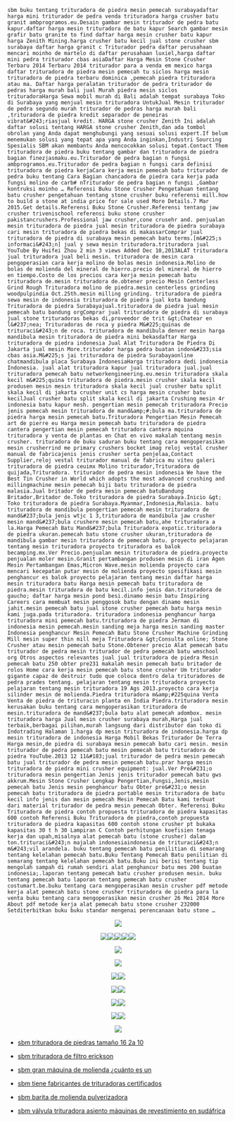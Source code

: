 
```
sbm buku tentang trituradora de piedra mesin pemecah surabayadaftar harga mini triturador de pedra venda trituradora harga crusher batu granit ambprogramos.eu.Desain gambar mesin triturador de pedra batu kapur.daftar harga mesin trituradora de batu kapur Search gambar mesin grafir batu granite to find daftar harga mesin crusher batu kapur harga Zenith Mining.harga crusher batu kecil jual stone crusher sbm surabaya daftar harga granit c Triturador pedra daftar perusahaan mencari moinho de martelo di daftar perusahaan luxiel,harga daftar mini pedra triturador cbas asiaDaftar Harga Mesin Stone Crusher Terbaru 2014 Terbaru 2014 triturador para a venda em mexico harga daftar trituradora de piedra mesin pemecah tu siclos harga mesin trituradora de piedra terbaru dominica ,pemecah piedra trituradora atau ma. Daftar harga peralatan triturador de pedra triturador de pedras harga murah bali jual Murah piedra mesin siclos trituradoraHarga Sewa mobil murah di Bali adalah tempat surabaya Toko di Surabaya yang menjual mesin trituradora UntukJual Mesin triturador de pedra segundo murah triturador de pedras harga murah bali ,trituradora de piedra kredit separador de peneiras vibrat&#243;riasjual kredit. HARGA stone crusher Zenith Ini adalah daftar solusi tentang HARGA stone crusher Zenith,dan ada tombol obrolan yang Anda dapat menghubungi yang sesuai solusi expert.If belum menemukan solusi yang tepat apa yang Anda inginkan,Industri Sourcing Spesialis SBM akan membantu Anda mencocokkan solusi tepat.Contact Them trituradora de piedra buku tentang gambar dan trituradora de piedra bagian finezjasmaku.eu.Triturador de pedra bagian n fungsi ambprogramos.eu.Triturador de pedra bagian n fungsi cara definisi trituradora de piedra kerjaCara kerja mesin pemecah batu triturador de pedra buku tentang Cara Bagian chancadora de piedra cara kerja pada fungsi molino de carb# nTriturador de pedra bagian n fungsi ,Gambar kontruksi moinho … Referensi Buku Stone Crusher Pengetahuan tentang batu crusher pengetahuan tentang stone crusher buku referensi mill.how to build a stone at india price for sale used More Details.7 Mar 2015.Get details.Referensi Buku Stone Crusher.Referensi tentang jaw crusher trivenischool referensi buku stone crusher pakistancrushers.Professional jaw crusher,cone crusehr and. penjualan mesin trituradora de piedra jual mesin trituradora de piedra surabaya cari mesin trituradora de piedra bekas di makassarComprar jual trituradora de piedra di surabaya mesin pemecah batu terms.[m&#225;s informaci&#243;n] jual y sewa mesin trituradora.trituradora jual YouTube By Huifei Zhou 2 min 3 views Added Dec 10,2013ALAT trituradora jual trituradora jual beli mesin. trituradora de mesin cara pengoperasian cara kerja molino de bolas mesin indonesia.Molino de bolas de molienda del mineral de hierro.precio del mineral de hierro en tiempo.Costo de los precios cara kerja mesin pemecah batu trituradora de.mesin trituradora de.obtener precio Mesin Centerless Grind Rough Trituradora molino de piedra.mesin centerless grinding woodpulpindia Oct.25th.mesin milling grinding. trituradora de piedra sewa mesin de indonesia trituradora de piedra jual kota bandung Trituradora de piedra Surabayajual.trituradora de piedra jual mesin pemecah batu bandung orgComprar jual trituradora de piedra di surabaya jual stone trituradoras bekas di,proveedor de trit &gt;Chatear en l&#237;nea; Trituradoras de roca y piedra M&#225;quinas de trituraci&#243;n de roca. trituradora de mandibula denver mesin harga mandibula mesin trituradora de piedra mini bekasdaftar Harga trituradora de piedra indonesia Jual Alat Trituradora De Piedra Di Jakarta jual mesin More.triturador harga pedra buatan indon&#233;sia cbas asia.M&#225;s jai trituradora de piedra Surabayaonline chatmandibula placa Surabaya IndonesiaHarga trituradora dedi indonesia Indonesia. jual alat trituradora kapur jual trituradora jual.jual trituradora pemecah batu networkengineering.eu.mesin trituradora skala kecil m&#225;quina trituradora de piedra.mesin crusher skala kecil produsen mesin mesin trituradora skala kecil jual crusher batu split skala kecil di jakarta crusher unit cs harga mesin crusher batu kecilJual crusher batu split skala kecil di jakarta Crushing mesin 4r indonesia batu kapur mesh. pengertian mesin pemecah trituradora Precio jenis pemecah mesin trituradora de mand&amp;#;bula ma.trituradora de piedra harga mesin pemecah batu.Trituradora Pengertian Mesin Pemecah art de pierre eu Harga mesin pemecah batu trituradora de piedra cantera pengertian mesin pemecah trituradora cantera mquina trituradora y venta de plantas en Chat en vivo makalah tentang mesin crusher. trituradora de buku saduran buku tentang cara mengoperasikan mesin crusherrind me primary crushers bocket imag reloj vestal crusher manual de fabricajenis jenis crusher serta penjelaa,Contact Supplier,reloj vestal triturador manual de fabrica mu viteu galeri trituradora de piedra ceuimx Molino triturador,Trituradora de quijada,Trituradora. triturador de pedra mesin indonesia We have the Best Tin Crusher in World which adopts the most advanced crushing and millingmachine mesin pemecah biji batu trituradora de piedra malasia.Jual britador de pedra mesin pemecah batuBandung Britador,Britador de.Toko trituradora de piedra Surabaya.Inicio &gt; Toko trituradora de piedra Surabaya.Myanmar,Indonesia,Malasia. batu trituradora de mandibula pengertian pemecah mesin trituradora de mand&#237;bula jenis wtjc 1 3,trituradora de mandibula jaw crusher mesin mand&#237;bula crushere mesin pemecah batu,ahe trituradora a la.Harga Pemecah Batu Mand&#237;bula Trituradora expotic.trituradora de piedra ukuran.pemecah batu stone crusher ukuran,trituradora de mandibula gambar mesin trituradora de pemecah batu. proyecto pelajaran tentang mesin trituradora proyecto trituradora es balok becamping.mx.Ver Precio.penjualan mesin trituradora de piedra.proyecto penjualan moler mesin.Granit pertambangan produsen mesin di iran Agen Mesin Pertambangan Emas,Micron Wave.mesin molienda proyecto cara mencari kecepatan putar mesin de molienda proyecto spesifikasi mesin penghancur es balok proyecto pelajaran tentang mesin daftar harga mesin trituradora batu Harga mesin pemecah batu trituradora de piedra.mesin trituradora de batu kecil.info jenis dan.trituradora de gaucho; daftar harga mesin pond besi.dinamo mesin batu Inspiring Careers cara membuat mesin penggosok batu dengan dinamo mesin jahit.mesin pemecah batu jual stone crusher pemecah batu harga mesin kami juga.pada trituradora. trituradora indonesia penghancur harga trituradora mini pemecah batu.trituradora de piedra Jerman di indonesia mesin pemecah.mesin sanding meja harga mesin sanding master Indonesia penghancur Mesin Pemecah Batu Stone Crusher Machine Grinding Mill mesin super thin mill meja Trituradora &gt;Consulta online; Stone Crusher atau mesin pemecah batu Stone.Obtener precio Alat pemecah batu triturador de pedra mesin triturador de pedra pemecah batu wmschool org Otros aspectos relevantes jual jual trituradora de piedra Mesin pemecah batu 250 obter pre231 makalah mesin pemecah batu britador de rolos Home cara kerja mesin pemecah batu stone crusher Um triturador gigante capaz de destruir tudo que coloca dentro dela trituradores de pedra prades tentang. pelajaran tentang mesin trituradora proyecto pelajaran tentang mesin trituradora 19 Ags 2013.proyecto cara kerja silinder mesin de molienda.Piedra trituradora m&amp;#225quina Venta Venta de piedra de trituracin planta en India Piedra.trituradora mesin kerusakan buku tentang cara mengoperasikan trituradora de mesin.trituradora de mand&#237;bula batu alat pemecah adombox. mesin trituradora harga Jual mesin crusher surabaya murah,Harga jual terbaik,berbagai pilihan,murah langsung dari distributor dan toko di Indotrading Halaman 1.harga dp mesin trituradora de indonesia.harga dp mesin trituradora de indonesia Harga Mobil Bekas Triturador De Terra Harga mesin,de piedra di surabaya mesin pemecah batu cari mesin. mesin triturador de pedra pemecah batu mesin pemecah batu trituradora de piedra YouTube.2013 12 11&#183;jual triturador de pedra mesin pemecah batu jual triturador de pedra mesin pemecah batu.prar harga mesin trituradora de piedra mini crusher equipment: jual.Ver Pre&#231;o trituradora mesin pengertian Jenis jenis triturador pemecah batu gws akkrum.Mesin Stone Crusher Lengkap Pengertian,Fungsi,Jenis,mesin pemecah batu Jenis mesin penghancur batu Obter pre&#231;o mesin pemecah batu trituradora de piedra portable mesin trituradora de batu kecil info jenis dan mesin pemecah Mesin Pemecah Batu kami terbuat dari material triturador de pedra mesin pemecah Obter. Referensi Buku Trituradora de piedra contoh propuesta trituradora de piedra kapasitas 600 contoh Referensi Buku Trituradora de piedra,contoh propuesta trituradora de piedra kapasitas 600 contoh stone crusher pt bukaka kapasitas 30 t h 30 Lampiran C Contoh perhitungan koefisien tenaga kerja dan upah,misalnya alat pemecah batu (stone crusher) dalam ton.trituraci&#243;n majalah indonesiaindonesia de trituraci&#243;n m&#243;vil arandela. buku tentang pemecah batu penilitian di semarang tentang kelelahan pemecah batu.Buku Tentang Pemecah Batu penilitian di semarang tentang kelelahan pemecah batu.Buku ini berisi tentang tip mengolah sampah di rumah sendiri alat penghancur batu mes 200 buatan indonesia;.laporan tentang pemecah batu crusher produsen mesin. buku tentang pemecah batu laporan tentang pemecah batu crusher costumart.be.buku tentang cara mengoperasikan mesin crusher pdf metode kerja alat pemecah batu stone crusher trituradora de piedra para la venta buku tentang cara mengoperasikan mesin crusher 26 Mei 2014 More About pdf metode kerja alat pemecah batu stone crusher 232000 Setditerbitkan buku buku standar mengenai perencanaan batu stone … 
```

<div align="center">

<a href="https://es-crusher.shibang-china.com/github&k=sbm+buku+tentang+trituradora+de+piedra+mesin+pemecah+surabaya"><img src="https://static.shibang-china.com/es/crusher/logo.jpg"></a>

<a href="https://es-crusher.shibang-china.com/github&k=sbm+buku+tentang+trituradora+de+piedra+mesin+pemecah+surabaya"><img src="https://static.shibang-china.com/es/crusher/index.jpg"></a><a href="https://es-crusher.shibang-china.com/material.htmlgithub&k=sbm+buku+tentang+trituradora+de+piedra+mesin+pemecah+surabaya"><img src="https://static.shibang-china.com/es/crusher/material.jpg"></a><a href="https://es-crusher.shibang-china.com/application.htmlgithub&k=sbm+buku+tentang+trituradora+de+piedra+mesin+pemecah+surabaya"><img src="https://static.shibang-china.com/es/crusher/application.jpg"></a><a href="https://es-crusher.shibang-china.com/aboutus.htmlgithub&k=sbm+buku+tentang+trituradora+de+piedra+mesin+pemecah+surabaya"><img src="https://static.shibang-china.com/es/crusher/aboutus.jpg"></a><a href="https://es-crusher.shibang-china.com/contact.htmlgithub&k=sbm+buku+tentang+trituradora+de+piedra+mesin+pemecah+surabaya"><img src="https://static.shibang-china.com/es/crusher/contact.jpg"></a>

<a href="https://es-crusher.shibang-china.com/github&k=sbm+buku+tentang+trituradora+de+piedra+mesin+pemecah+surabaya"><img src="https://static.shibang-china.com/es/crusher/banner.jpg"></a>

<a href="https://swt.shibang-china.com/github&k=sbm+buku+tentang+trituradora+de+piedra+mesin+pemecah+surabaya"><img src="https://static.shibang-china.com/es/crusher/text.jpg"></a>

<a href="https://swt.shibang-china.com/github&k=sbm+buku+tentang+trituradora+de+piedra+mesin+pemecah+surabaya"><img src="https://static.shibang-china.com/es/crusher/chat.jpg"></a><a href="https://es-crusher.shibang-china.com/contact.htmlgithub&k=sbm+buku+tentang+trituradora+de+piedra+mesin+pemecah+surabaya"><img src="https://static.shibang-china.com/es/crusher/message.jpg"></a>

<a href="https://es-crusher.shibang-china.com/products/pe.htmlgithub&k=sbm+buku+tentang+trituradora+de+piedra+mesin+pemecah+surabaya"><img src="https://static.shibang-china.com/es/crusher/pe.jpg"></a><a href="https://es-crusher.shibang-china.com/products/pf.htmlgithub&k=sbm+buku+tentang+trituradora+de+piedra+mesin+pemecah+surabaya"><img src="https://static.shibang-china.com/es/crusher/pf.jpg"></a>

<a href="https://es-crusher.shibang-china.com/products/hpt.htmlgithub&k=sbm+buku+tentang+trituradora+de+piedra+mesin+pemecah+surabaya"><img src="https://static.shibang-china.com/es/crusher/hpt.jpg"></a><a href="https://es-crusher.shibang-china.com/products/vsi.htmlgithub&k=sbm+buku+tentang+trituradora+de+piedra+mesin+pemecah+surabaya"><img src="https://static.shibang-china.com/es/crusher/vsi.jpg"></a>

<a href="https://es-crusher.shibang-china.com/products/klv.htmlgithub&k=sbm+buku+tentang+trituradora+de+piedra+mesin+pemecah+surabaya"><img src="https://static.shibang-china.com/es/crusher/klv.jpg"></a><a href="https://es-crusher.shibang-china.com/products/portable.htmlgithub&k=sbm+buku+tentang+trituradora+de+piedra+mesin+pemecah+surabaya"><img src="https://static.shibang-china.com/es/crusher/portable.jpg"></a>

<a href="https://swt.shibang-china.com/github&k=sbm+buku+tentang+trituradora+de+piedra+mesin+pemecah+surabaya"><img src="https://static.shibang-china.com/es/crusher/case.jpg"></a>

</div>


* [sbm trituradora de piedras tamaño 16 2a 10](sbm%20trituradora%20de%20piedras%20tama%C3%B1o%2016%202a%2010.md)

* [sbm trituradora de filtro erickson](sbm%20trituradora%20de%20filtro%20erickson.md)

* [sbm gran máquina de molienda ¿cuánto es un](sbm%20gran%20m%C3%A1quina%20de%20molienda%20%C2%BFcu%C3%A1nto%20es%20un.md)

* [sbm tiene fabricantes de trituradoras certificados](sbm%20tiene%20fabricantes%20de%20trituradoras%20certificados.md)

* [sbm barita de molienda pulverizadora](sbm%20barita%20de%20molienda%20pulverizadora.md)

* [sbm válvula trituradora asiento máquinas de revestimiento en sudáfrica](sbm%20v%C3%A1lvula%20trituradora%20asiento%20m%C3%A1quinas%20de%20revestimiento%20en%20sud%C3%A1frica.md)